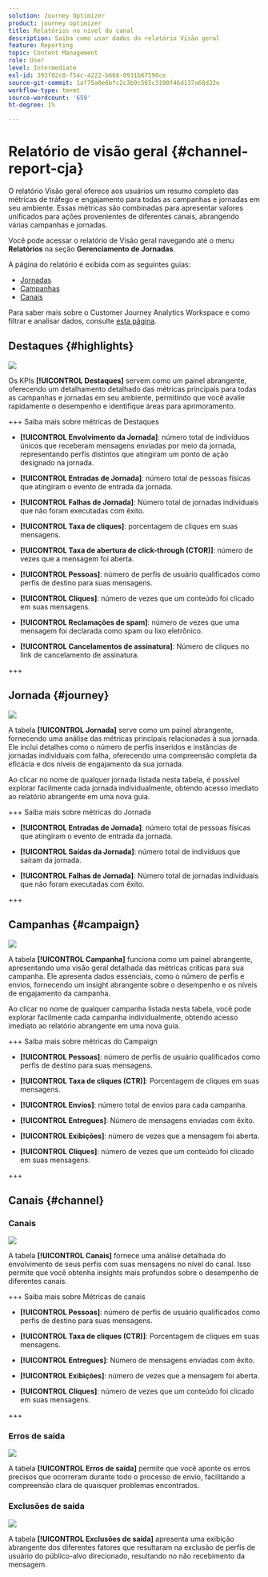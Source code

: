 ```yaml
---
solution: Journey Optimizer
product: journey optimizer
title: Relatórios no nível do canal
description: Saiba como usar dados do relatório Visão geral
feature: Reporting
topic: Content Management
role: User
level: Intermediate
exl-id: 393f02c0-f54c-4222-b668-0931b67590ce
source-git-commit: 1af75a0e6bfc2c3b9c565c3190f46d137a68d32e
workflow-type: tm+mt
source-wordcount: '659'
ht-degree: 1%

---
```


# Relatório de visão geral {#channel-report-cja}

O relatório Visão geral oferece aos usuários um resumo completo das métricas de tráfego e engajamento para todas as campanhas e jornadas em seu ambiente. Essas métricas são combinadas para apresentar valores unificados para ações provenientes de diferentes canais, abrangendo várias campanhas e jornadas.

Você pode acessar o relatório de Visão geral navegando até o menu **Relatórios** na seção **Gerenciamento de Jornadas**.

A página do relatório é exibida com as seguintes guias:

* [Jornadas](#journey)
* [Campanhas](#campaign)
* [Canais](#channel)

Para saber mais sobre o Customer Journey Analytics Workspace e como filtrar e analisar dados, consulte [esta página](https://experienceleague.adobe.com/pt-br/docs/analytics-platform/using/cja-workspace/home).

## Destaques {#highlights}

![](assets/cja-highlights.png)

Os KPIs **[!UICONTROL Destaques]** servem como um painel abrangente, oferecendo um detalhamento detalhado das métricas principais para todas as campanhas e jornadas em seu ambiente, permitindo que você avalie rapidamente o desempenho e identifique áreas para aprimoramento.

+++ Saiba mais sobre métricas de Destaques

* **[!UICONTROL Envolvimento da Jornada]**: número total de indivíduos únicos que receberam mensagens enviadas por meio da jornada, representando perfis distintos que atingiram um ponto de ação designado na jornada.

* **[!UICONTROL Entradas de Jornada]**: número total de pessoas físicas que atingiram o evento de entrada da jornada.

* **[!UICONTROL Falhas de Jornada]**: Número total de jornadas individuais que não foram executadas com êxito.

* **[!UICONTROL Taxa de cliques]**: porcentagem de cliques em suas mensagens.

* **[!UICONTROL Taxa de abertura de click-through (CTOR)]**: número de vezes que a mensagem foi aberta.

* **[!UICONTROL Pessoas]**: número de perfis de usuário qualificados como perfis de destino para suas mensagens.

* **[!UICONTROL Cliques]**: número de vezes que um conteúdo foi clicado em suas mensagens.

* **[!UICONTROL Reclamações de spam]**: número de vezes que uma mensagem foi declarada como spam ou lixo eletrônico.

* **[!UICONTROL Cancelamentos de assinatura]**: Número de cliques no link de cancelamento de assinatura.

+++

## Jornada {#journey}

![](assets/cja-channel-journeys.png)

A tabela **[!UICONTROL Jornada]** serve como um painel abrangente, fornecendo uma análise das métricas principais relacionadas à sua jornada. Ele inclui detalhes como o número de perfis inseridos e instâncias de jornadas individuais com falha, oferecendo uma compreensão completa da eficácia e dos níveis de engajamento da sua jornada.

Ao clicar no nome de qualquer jornada listada nesta tabela, é possível explorar facilmente cada jornada individualmente, obtendo acesso imediato ao relatório abrangente em uma nova guia.

+++ Saiba mais sobre métricas do Jornada

* **[!UICONTROL Entradas de Jornada]**: número total de pessoas físicas que atingiram o evento de entrada da jornada.

* **[!UICONTROL Saídas da Jornada]**: número total de indivíduos que saíram da jornada.

* **[!UICONTROL Falhas de Jornada]**: Número total de jornadas individuais que não foram executadas com êxito.

+++

## Campanhas {#campaign}

![](assets/cja-channel-campaigns.png)

A tabela **[!UICONTROL Campanha]** funciona como um painel abrangente, apresentando uma visão geral detalhada das métricas críticas para sua campanha. Ele apresenta dados essenciais, como o número de perfis e envios, fornecendo um insight abrangente sobre o desempenho e os níveis de engajamento da campanha.

Ao clicar no nome de qualquer campanha listada nesta tabela, você pode explorar facilmente cada campanha individualmente, obtendo acesso imediato ao relatório abrangente em uma nova guia.

+++ Saiba mais sobre métricas do Campaign

* **[!UICONTROL Pessoas]**: número de perfis de usuário qualificados como perfis de destino para suas mensagens.

* **[!UICONTROL Taxa de cliques (CTR)]**: Porcentagem de cliques em suas mensagens.

* **[!UICONTROL Envios]**: número total de envios para cada campanha.

* **[!UICONTROL Entregues]**: Número de mensagens enviadas com êxito.

* **[!UICONTROL Exibições]**: número de vezes que a mensagem foi aberta.

* **[!UICONTROL Cliques]**: número de vezes que um conteúdo foi clicado em suas mensagens.

+++

## Canais {#channel}

### Canais

![](assets/cja-channels.png)

A tabela **[!UICONTROL Canais]** fornece uma análise detalhada do envolvimento de seus perfis com suas mensagens no nível do canal. Isso permite que você obtenha insights mais profundos sobre o desempenho de diferentes canais.

+++ Saiba mais sobre Métricas de canais

* **[!UICONTROL Pessoas]**: número de perfis de usuário qualificados como perfis de destino para suas mensagens.

* **[!UICONTROL Taxa de cliques (CTR)]**: Porcentagem de cliques em suas mensagens.

* **[!UICONTROL Entregues]**: Número de mensagens enviadas com êxito.

* **[!UICONTROL Exibições]**: número de vezes que a mensagem foi aberta.

* **[!UICONTROL Cliques]**: número de vezes que um conteúdo foi clicado em suas mensagens.

+++

### Erros de saída

![](assets/cja-channels-outbound-errors.png)

A tabela **[!UICONTROL Erros de saída]** permite que você aponte os erros precisos que ocorreram durante todo o processo de envio, facilitando a compreensão clara de quaisquer problemas encontrados.

### Exclusões de saída

![](assets/cja-channels-outbound-excluded.png)

A tabela **[!UICONTROL Exclusões de saída]** apresenta uma exibição abrangente dos diferentes fatores que resultaram na exclusão de perfis de usuário do público-alvo direcionado, resultando no não recebimento da mensagem.
